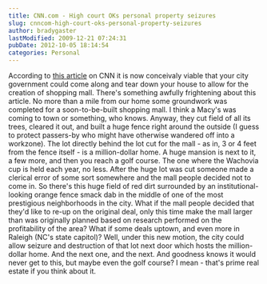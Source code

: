 ```yaml
---
title: CNN.com - High court OKs personal property seizures
slug: cnncom-high-court-oks-personal-property-seizures
author: bradygaster
lastModified: 2009-12-21 07:24:31
pubDate: 2012-10-05 18:14:54
categories: Personal
---
```


According to
<a href="http://www.cnn.com/2005/LAW/06/23/scotus.property.ap/index.html">this article</a>  on CNN it is now conceivaly viable that your city government could come along and tear down your house to allow for the creation of shopping mall. There&apos;s something awfully frightening about this article. No more than a mile from our
home some groundwork was completed for a soon-to-be-built shopping mall. I think a Macy&apos;s was coming to town or something, who knows. Anyway, they cut field of all its trees, cleared it out, and built a huge fence right around the outside (I guess to
protect passers-by who might have otherwise wandered off into a workzone). The lot directly behind the lot cut for the mall - as in, 3 or 4 feet from the fence itself - is a million-dollar home. A huge mansion is next to it, a few more, and then you reach
a golf course. The one where the Wachovia cup is held each year, no less. After the huge lot was cut someone made a clerical error of some sort somewhere and the mall people decided not to come in. So there&apos;s this huge field of red dirt surrounded by
an institutional-looking orange fence smack dab in the middle of one of the most prestigious neighborhoods in the city. What if the mall people decided that they&apos;d like to re-up on the original deal, only this time make the mall larger than was originally
planned based on research performed on the profitability of the area? What if some deals uptown, and even more in Raleigh (NC&apos;s state capitol)? Well, under this new motion, the city could allow seizure and destruction of that lot next door which hosts
the million-dollar home. And the next one, and the next. And goodness knows it would never get to this, but maybe even the golf course? I mean - that&apos;s prime real estate if you think about it.

